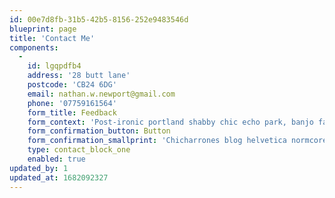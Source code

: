 ```yaml
---
id: 00e7d8fb-31b5-42b5-8156-252e9483546d
blueprint: page
title: 'Contact Me'
components:
  -
    id: lgqpdfb4
    address: '28 butt lane'
    postcode: 'CB24 6DG'
    email: nathan.w.newport@gmail.com
    phone: '07759161564'
    form_title: Feedback
    form_context: 'Post-ironic portland shabby chic echo park, banjo fashion axe'
    form_confirmation_button: Button
    form_confirmation_smallprint: 'Chicharrones blog helvetica normcore iceland tousled brook viral artisan.'
    type: contact_block_one
    enabled: true
updated_by: 1
updated_at: 1682092327
---
```

